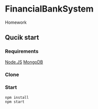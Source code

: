# FinancialBankSystem
Homework

## Qucik start

### Requirements

[Node.JS](https://nodejs.org/en/)
[MongoDB](https://www.mongodb.com/)

### Clone

### Start
```
npm install 
npm start
```
